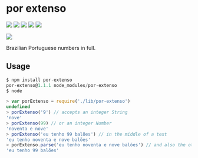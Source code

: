 # por extenso

[![][build-img]][build]
[![][coverage-img]][coverage]
[![][dependencies-img]][dependencies]
[![][devdependencies-img]][devdependencies]
[![][module-img]][module]

[![][npm]][npm]

[build]:     https://travis-ci.org/tallesl/por-extenso
[build-img]: https://travis-ci.org/tallesl/por-extenso.png

[coverage]:     https://coveralls.io/r/tallesl/por-extenso?branch=master
[coverage-img]: https://coveralls.io/repos/tallesl/por-extenso/badge.png?branch=master

[dependencies]:     https://david-dm.org/tallesl/por-extenso
[dependencies-img]: https://david-dm.org/tallesl/por-extenso.png

[devdependencies]:     https://david-dm.org/tallesl/por-extenso#info=devDependencies
[devdependencies-img]: https://david-dm.org/tallesl/por-extenso/dev-status.png

[module]:     http://badge.fury.io/js/por-extenso
[module-img]: https://badge.fury.io/js/por-extenso.png

[npm]:     https://nodei.co/npm/por-extenso
[npm-img]: https://nodei.co/npm/por-extenso.png?mini=true

Brazilian Portuguese numbers in full.

## Usage

```js
$ npm install por-extenso
por-extenso@1.1.1 node_modules/por-extenso
$ node

> var porExtenso = require('./lib/por-extenso')
undefined
> porExtenso('9') // accepts an integer String
'nove'
> porExtenso(99) // or an integer Number
'noventa e nove'
> porExtenso('eu tenho 99 balões') // in the middle of a text
'eu tenho noventa e nove balões'
> porExtenso.parse('eu tenho noventa e nove balões') // and also the other way around
'eu tenho 99 balões'
```

